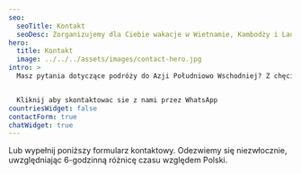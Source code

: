 ```yaml
---
seo:
  seoTitle: Kontakt
  seoDesc: Zorganizujemy dla Ciebie wakacje w Wietnamie, Kambodży i Laosie.
hero:
  title: Kontakt
  image: ../../../assets/images/contact-hero.jpg
intro: >
  Masz pytania dotyczące podróży do Azji Południowo Wschodniej? Z chęcią podzielimy się naszą wiedzą.


  Kliknij aby skontaktowac sie z nami przez WhatsApp
countriesWidget: false
contactForm: true
chatWidget: true
---
```


Lub wypełnij poniższy formularz kontaktowy. Odezwiemy się niezwłocznie, uwzględniając 6-godzinną różnicę czasu względem Polski.
